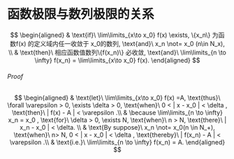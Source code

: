 # 函数极限与数列极限的关系

$$
\begin{aligned}
	& \text{if}\ \lim\limits_{x\to x_0} f(x) \exists,
	\{x_n\} 为函数f(x) 的定义域内任一收敛于 x_0的数列,
	\text{and}\ x_n \not= x_0 (n\in N_x), \\
	& \text{then}\ 相应函数值数列\{f(x_n)\} 必收敛,
	\text{and}\ \lim\limits_{n \to \infty} f(x_n) = \lim\limits_{x\to x_0} f(x).
\end{aligned}
$$

###### Proof

$$
\begin{aligned}
	& \text{let}\ \lim\limits_{x\to x_0} f(x) =A, \text{thus}\ \forall \varepsilon > 0, \exists \delta > 0, \text{when}\ 0 < | x - x_0 | < \delta , \text{then}\ | f(x) - A | < \varepsilon .\\
	& \because \lim\limits_{n \to \infty} x_n = x_0 , \text{for}\ \delta > 0, \exists N, \text{when}\ n > N, \text{there}\ | x_n - x_0 | < \delta. \\
	& \text{By suppose}\ x_n \not= x_0(n \in N_+), \text{when}\ n> N, 0 < | x - x_0 | < \delta , \text{thereby}\ | f(x_n) - A | < \varepsilon .\\
	& \text{i.e.}\ \lim\limits_{n \to \infty} f(x_n) = A.
\end{aligned}
$$
